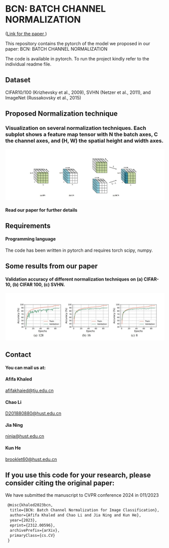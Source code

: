 
# BCN: BATCH CHANNEL NORMALIZATION


([Link for the paper ](https://arxiv.org/abs/2312.00596))
  

This repository contains the pytorch   of the model we proposed in our paper:  BCN: BATCH CHANNEL NORMALIZATION

The code is available in pytorch. To run the project kindly refer to the individual readme file.





## Dataset


CIFAR10/100 (Krizhevsky et al., 2009), SVHN (Netzer et al., 2011), and ImageNet (Russakovsky et al., 2015)







## Proposed Normalization technique


### Visualization on several normalization techniques. Each subplot shows a feature map tensor with N the batch axes, C the channel axes, and (H, W) the spatial height and width axes.


![model](./method.JPG)



#### Read our paper for further details


##   Requirements
####  Programming language

The code has been written in pytorch  and requires
torch
scipy,
numpy.

## Some results from our paper





####  Validation accuracy of different normalization techniques on (a) CIFAR-10, (b) CIFAR 100, (c) SVHN.



![model](./Result2.JPG)





## Contact

####  You can mail us at: 



#### Afifa Khaled 

afifakhaied@tju.edu.cn

#### Chao Li

D201880880@hust.edu.cn

#### Jia Ning

ninja@hust.edu.cn

#### Kun He
brooklet60@hust.edu.cn




## If you use this code for your research, please consider citing the original paper:


We have submitted the manuscript to CVPR conference 2024 in 011/2023

     @misc{khaled2023bcn,
      title={BCN: Batch Channel Normalization for Image Classification}, 
      author={Afifa Khaled and Chao Li and Jia Ning and Kun He},
      year={2023},
      eprint={2312.00596},
      archivePrefix={arXiv},
      primaryClass={cs.CV}
     }






